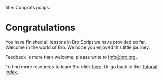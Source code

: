 title: Congrats
pcaps:

Congratulations
==========================

You have finished all lessons in Bro Script we have provided so far.
Welcome in the world of Bro. We hope you enjoyed this little journey.

Feedback is more than welcome, please write to [info@bro.org](info@bro.org).

To find more resources to learn Bro click [here](https://www.bro.org/documentation/index.html).
Or go back to the [Tutorial Index](https://www.bro.org/documentation/tutorials/index.html).
